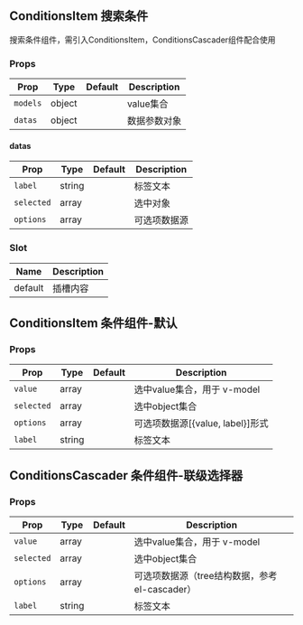 ## ConditionsItem 搜索条件

搜索条件组件，需引入ConditionsItem，ConditionsCascader组件配合使用

### Props

| Prop | Type | Default | Description |
|---|---|---|---|
| `models` | object | | value集合 |
| `datas` | object | | 数据参数对象 |

#### datas

| Prop | Type | Default | Description |
|---|---|---|---|
| `label` | string | | 标签文本 |
| `selected` | array | | 选中对象 |
| `options` | array | | 可选项数据源 |

### Slot

| Name | Description |
|---|---|
| default | 插槽内容 |


## ConditionsItem 条件组件-默认

### Props

| Prop | Type | Default | Description |
|---|---|---|---|
| `value` | array | | 选中value集合，用于 v-model |
| `selected` | array | | 选中object集合 |
| `options` | array | | 可选项数据源[{value, label}]形式 |
| `label` | string | | 标签文本 |

## ConditionsCascader 条件组件-联级选择器

### Props

| Prop | Type | Default | Description |
|---|---|---|---|
| `value` | array | | 选中value集合，用于 v-model |
| `selected` | array | | 选中object集合 |
| `options` | array | | 可选项数据源（tree结构数据，参考el-cascader） |
| `label` | string | | 标签文本 |